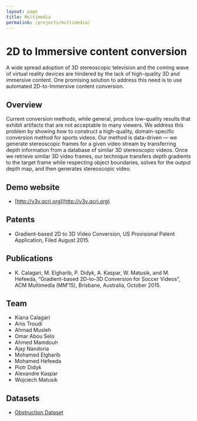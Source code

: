 ```yaml
---
layout: page
title: Multimedia
permalink: /projects/multimedia/
---
```


# 2D to Immersive content conversion
A wide spread adoption of 3D stereoscopic television and the coming wave of virtual reality devices are hindered by the lack of high-quality 3D and immersive content. One promising solution to address this need is to use automated 2D-to-Immersive content conversion.


## Overview
 Current conversion methods, while general, produce low-quality results that exhibit artifacts that are not acceptable to many viewers. We address this problem by showing how to construct a high-quality, domain-specific conversion method for sports videos. Our method is data-driven — we generate stereoscopic frames for a given video stream by transferring depth information from a database of similar 3D stereoscopic videos. Once we retrieve similar 3D video frames, our technique transfers depth gradients to the target frame while respecting object boundaries, solves for the output depth map, and then generates stereoscopic video.

## Demo website
- [http://v3v.qcri.org](http://v3v.qcri.org)

## Patents
- Gradient-based 2D to 3D Video Conversion, US Provisional Patent Application, Filed August 2015.

## Publications
- K. Calagari, M. Elgharib, P. Didyk, A. Kaspar, W. Matusik, and M. Hefeeda, “Gradient-based 2D-to-3D Conversion for Soccer Videos”, ACM Multimedia (MM’15), Brisbane, Australia, October 2015.


## Team
- Kiana Calagari                      
- Anis Troudi
- Ahmad Musleh
- Omar Abou Selo
- Ahmed Mamdouh
- Ajay Nandoria
- Mohamed Elgharib
- Mohamed Hefeeda  
- Piotr Didyk  
- Alexandre Kaspar             
- Wojciech Matusik

## Datasets
- [Obstruction Dataset](http://ds.qcri.org/projects/multimedia/datasets/)
